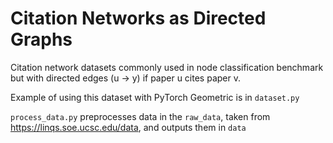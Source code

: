 # Citation Networks as Directed Graphs

Citation network datasets commonly used in node classification benchmark but with directed edges (u -> y) if paper u cites paper v. 

Example of using this dataset with PyTorch Geometric is in `dataset.py` 

`process_data.py` preprocesses data in the `raw_data`, taken from https://linqs.soe.ucsc.edu/data, and outputs them in `data`